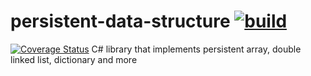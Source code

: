 # persistent-data-structure [![build](https://github.com/6gales/persistent-data-structure/actions/workflows/dotnet.yml/badge.svg?branch=main)](https://github.com/6gales/persistent-data-structure/actions/workflows/dotnet.yml)
[![Coverage Status](https://coveralls.io/repos/github/6gales/persistent-data-structure/badge.svg?branch=main)](https://coveralls.io/github/6gales/persistent-data-structure?branch=main)
C# library that implements persistent array, double linked list, dictionary and more
